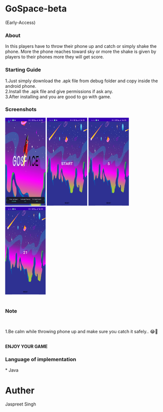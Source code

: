 # GoSpace-beta
(Early-Access)

<h3>About</h3>
In this players have to throw their phone up and catch or simply shake the phone. More the phone reaches toward sky or more the shake is given by players to their phones more they will get score.
<br>
<h3>Starting Guide</h3>
1.Just simply download the .apk file from debug folder and copy inside the android phone.<br>
2.Install the .apk file and give permissions if ask any.<br>
3.After installing and you are good to go with game.
<br>
<h3>Screenshots</h3>
<div>
<img src="./screenshot/1.jpg" width=130/>
<img src="./screenshot/2.jpg" width=130/>
<img src="./screenshot/3.jpg" width=130/>
<img src="./screenshot/4.jpg" width=130/>
</div>
<br>

<h3>Note</h3>
<br>
<p>1.Be calm while throwing phone up and make sure you catch it safely.. 😂🤞</p>
<br>
<b>ENJOY YOUR GAME</b>
</br>
<h3>Language of implementation</h3>
* Java
<br>

# Auther
 Jaspreet Singh
<br>
